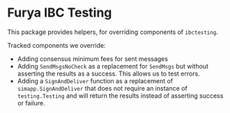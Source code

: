# Furya IBC Testing

This package provides helpers, for overriding components of `ibctesting`.

Tracked components we override:
* Adding consensus minimum fees for sent messages
* Adding `SendMsgsNoCheck` as a replacement for `SendMsgs` but without asserting the results as a success. This allows us to test errors.
* Adding a `SignAndDeliver` function as a replacement of `simapp.SignAndDeliver` that does not require an instance of `testing.Testing` and will return the results instead of asserting success or failure. 